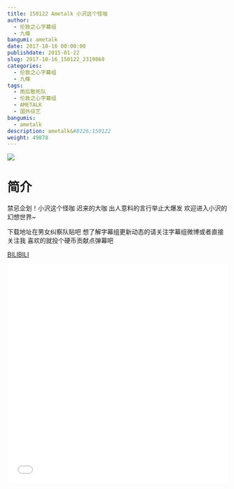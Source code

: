 ```yaml
---
title: 150122 Ametalk 小沢这个怪咖
author: 
  - 伦敦之心字幕组
  - 九條
bangumi: ametalk
date: 2017-10-16 00:00:00
publishdate: 2015-01-22
slug: 2017-10-16_150122_2319868
categories: 
  - 伦敦之心字幕组
  - 九條
tags: 
  - 雨后敢死队
  - 伦敦之心字幕组
  - AMETALK
  - 国外综艺
bangumis: 
  - ametalk
description: ametalk&#8226;150122
weight: 49878
---
```


![](https://i.imgur.com/1uruicZ.jpg)

# 简介  
禁忌企划！小沢这个怪咖 迟来的大咖 出人意料的言行举止大爆发 欢迎进入小沢的幻想世界~
下载地址在男女纠察队贴吧 想了解字幕组更新动态的请关注字幕组微博或者直接关注我 喜欢的就投个硬币贡献点弹幕吧

  [BILIBILI](https://www.bilibili.com/video/av2319868/)


  <iframe src="//www.bilibili.com/html/html5player.html?cid=3620183&aid=2319868" width="100%" height="500" frameborder="0" allowfullscreen="allowfullscreen"></iframe>
